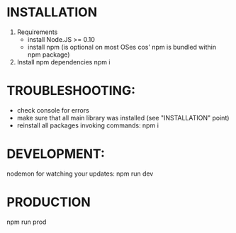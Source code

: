 # INSTALLATION
1. Requirements
	- install Node.JS >= 0.10
	- install npm (is optional on most OSes cos' npm is bundled within npm package)
2. Install npm dependencies
	npm i


# TROUBLESHOOTING:
- check console for errors
- make sure that all main library was installed (see "INSTALLATION" point)
- reinstall all packages invoking commands:
	npm i

# DEVELOPMENT:

nodemon for watching your updates:
npm run dev

# PRODUCTION

npm run prod